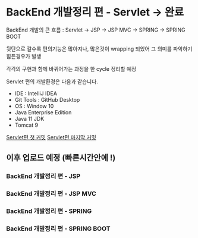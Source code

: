 # BackEnd 개발정리 편 - Servlet -> 완료

BackEnd 개발의 큰 흐름 : Servlet -> JSP -> JSP MVC -> SPRING -> SPRING BOOT

뒷단으로 갈수록 편의기능은 많아지나, 많은것이 wrapping 되있어 그 의미를 파악하기 힘든경우가 발생

각각의 구현과 함께 바뀌어가는 과정을 한 cycle 정리할 예정

Servlet 편의 개발환경은 다음과 같습니다. 
* IDE : IntelliJ IDEA
* Git Tools : GitHub Desktop
* OS : Window 10
* Java Enterprise Edition 
* Java 11 JDK
* Tomcat 9

[Servlet편 첫 커밋](https://github.com/mangozzelli/BackEnd-Servlet-Jsp-JspMVC/commit/395ee66c67da8d19a6686327342afdd44fec2893)
[Servlet편 마지막 커밋](https://github.com/mangozzelli/BackEnd-Servlet-Jsp-JspMVC/commit/2155e707fbe631ddb729f3f4725fb0e5aff9ae79)


## 이후 업로드 예정 (빠른시간안에 !)
### BackEnd 개발정리 편 - JSP
### BackEnd 개발정리 편 - JSP MVC
### BackEnd 개발정리 편 - SPRING
### BackEnd 개발정리 편 - SPRING BOOT
